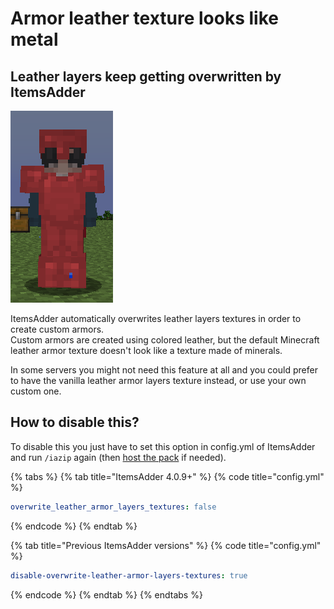 # Armor leather texture looks like metal

## Leather layers keep getting overwritten by ItemsAdder

![](<../.gitbook/assets/image (45) (1) (1).png>)

ItemsAdder automatically overwrites leather layers textures in order to create custom armors.\
Custom armors are created using colored leather, but the default Minecraft leather armor texture doesn't look like a texture made of minerals.

In some servers you might not need this feature at all and you could prefer to have the vanilla leather armor layers texture instead, or use your own custom one.

## How to disable this?

To disable this you just have to set this option in config.yml of ItemsAdder and run `/iazip` again (then [host the pack](../plugin-usage/resourcepack-hosting/) if needed).

{% tabs %}
{% tab title="ItemsAdder 4.0.9+" %}
{% code title="config.yml" %}
```yaml
overwrite_leather_armor_layers_textures: false
```
{% endcode %}
{% endtab %}

{% tab title="Previous ItemsAdder versions" %}
{% code title="config.yml" %}
```yaml
disable-overwrite-leather-armor-layers-textures: true
```
{% endcode %}
{% endtab %}
{% endtabs %}
